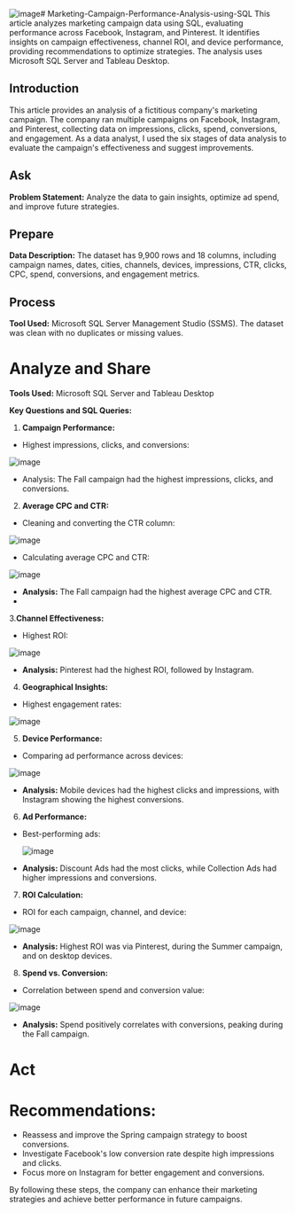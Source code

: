 ![image](https://github.com/user-attachments/assets/b3a1385c-96ad-4315-af1b-d6cd30b44dfd)# Marketing-Campaign-Performance-Analysis-using-SQL
This article analyzes marketing campaign data using SQL, evaluating performance across Facebook, Instagram, and Pinterest. It identifies insights on campaign effectiveness, channel ROI, and device performance, providing recommendations to optimize strategies. The analysis uses Microsoft SQL Server and Tableau Desktop.

## Introduction
This article provides an analysis of a fictitious company's marketing campaign. The company ran multiple campaigns on Facebook, Instagram, and Pinterest, collecting data on impressions, clicks, spend, conversions, and engagement. As a data analyst, I used the six stages of data analysis to evaluate the campaign's effectiveness and suggest improvements.

## Ask
**Problem Statement:** Analyze the data to gain insights, optimize ad spend, and improve future strategies.

## Prepare
**Data Description:** The dataset has 9,900 rows and 18 columns, including campaign names, dates, cities, channels, devices, impressions, CTR, clicks, CPC, spend, conversions, and engagement metrics.

## Process
**Tool Used:** Microsoft SQL Server Management Studio (SSMS). The dataset was clean with no duplicates or missing values.

# Analyze and Share
**Tools Used:** Microsoft SQL Server and Tableau Desktop

**Key Questions and SQL Queries:**

1. **Campaign Performance:**

- Highest impressions, clicks, and conversions:
  
![image](https://github.com/user-attachments/assets/28289b20-dad9-4f6a-8ead-3117c6b65ede)

- Analysis: The Fall campaign had the highest impressions, clicks, and conversions.

2. **Average CPC and CTR:**

- Cleaning and converting the CTR column:

![image](https://github.com/user-attachments/assets/06cdf866-d96e-4059-970f-e83ae0b7496c)


- Calculating average CPC and CTR:

![image](https://github.com/user-attachments/assets/5cee1001-d7ee-4d62-8b24-bb76593bd9eb)

- **Analysis:** The Fall campaign had the highest average CPC and CTR.
- 
3.**Channel Effectiveness:**

  - Highest ROI:
    
![image](https://github.com/user-attachments/assets/d2bdc50b-b6d4-4229-a2a1-05502e8b6b36)

- **Analysis:** Pinterest had the highest ROI, followed by Instagram.

4. **Geographical Insights:**

- Highest engagement rates:

![image](https://github.com/user-attachments/assets/d552fb43-ebac-45cf-8a10-4efa10c70a6a)

5. **Device Performance:**

- Comparing ad performance across devices:

![image](https://github.com/user-attachments/assets/39f34378-3579-49a7-8ad3-32debf204551)

- **Analysis:** Mobile devices had the highest clicks and impressions, with Instagram showing the highest conversions.

6. **Ad Performance:**

- Best-performing ads:

  ![image](https://github.com/user-attachments/assets/56e30ab2-501d-4b46-bb67-7e1cd860b3ae)

- **Analysis:** Discount Ads had the most clicks, while Collection Ads had higher impressions and conversions.

7. **ROI Calculation:**

- ROI for each campaign, channel, and device:

![image](https://github.com/user-attachments/assets/a86f5922-8f56-44bc-8b13-ab1ab3543616)

- **Analysis:** Highest ROI was via Pinterest, during the Summer campaign, and on desktop devices.

8. **Spend vs. Conversion:**

- Correlation between spend and conversion value:

![image](https://github.com/user-attachments/assets/1c192534-6007-46b2-b894-5df66d8f9f55)

- **Analysis:** Spend positively correlates with conversions, peaking during the Fall campaign.

# Act
# Recommendations:

- Reassess and improve the Spring campaign strategy to boost conversions.
- Investigate Facebook's low conversion rate despite high impressions and clicks.
- Focus more on Instagram for better engagement and conversions.

By following these steps, the company can enhance their marketing strategies and achieve better performance in future campaigns.
